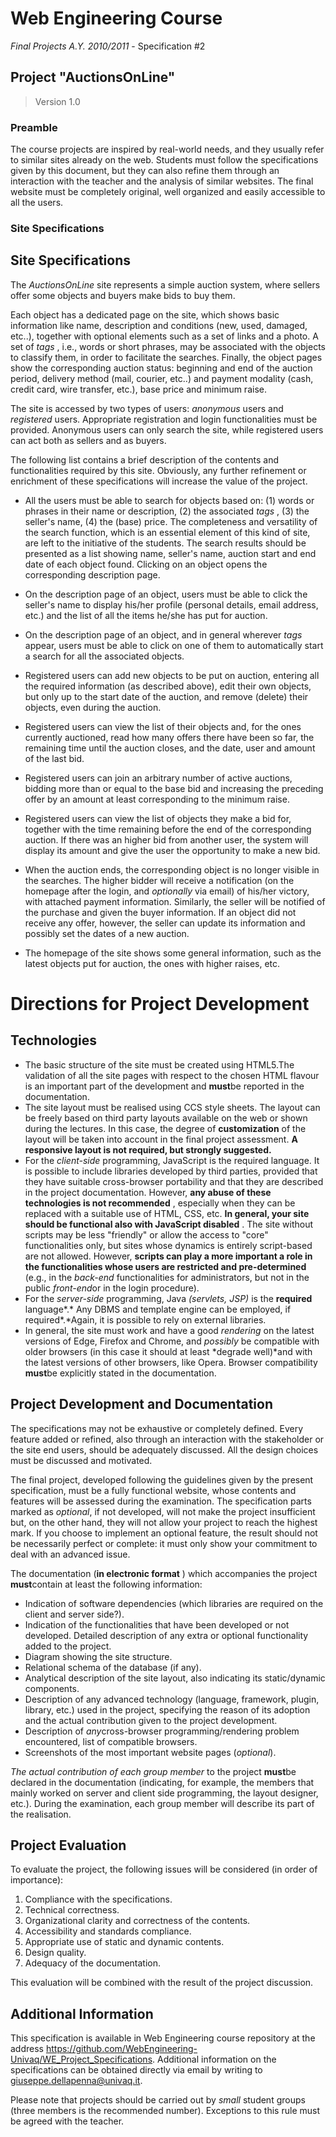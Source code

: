 # Web Engineering Course
*Final Projects A.Y. 2010/2011* - Specification #2

## Project "AuctionsOnLine"

> Version 1.0

### Preamble

The course projects are inspired by real-world needs, and they usually refer to similar sites already on the web. Students must follow the specifications given by this document, but they can also refine them through an interaction with the teacher and the analysis of similar websites. The final website must be completely original, well organized and easily accessible to all the users.

### Site Specifications

## Site Specifications

The *AuctionsOnLine* site represents a simple auction system, where sellers offer some objects and buyers make bids to buy them.

Each object has a dedicated page on the site, which shows basic information like name, description and conditions (new, used, damaged, etc..), together with optional elements such as a set of links and a photo. A set of *tags* , i.e., words or short phrases, may be associated with the objects to classify them, in order to facilitate the searches. Finally, the object pages show the corresponding auction status: beginning and end of the auction period, delivery method (mail, courier, etc..) and payment modality (cash, credit card, wire transfer, etc.), base price and minimum raise.

The site is accessed by two types of users: *anonymous* users and *registered* users. Appropriate registration and login functionalities must be provided. Anonymous users can only search the site, while registered users can act both as sellers and as buyers.

The following list contains a brief description of the contents and functionalities required by this site. Obviously, any further refinement or enrichment of these specifications will increase the value of the project.
* All the users must be able to search for objects based on: (1) words or phrases in their name or description, (2) the associated *tags* , (3) the seller's name, (4) the (base) price. The completeness and versatility of the search function, which is an essential element of this kind of site, are left to the initiative of the students. The search results should be presented as a list showing name, seller's name, auction start and end date of each object found. Clicking on an object opens the corresponding description page.

* On the description page of an object, users must be able to click the seller's name to display his/her profile (personal details, email address, etc.) and the list of all the items he/she has put for auction.

* On the description page of an object, and in general wherever *tags* appear, users must be able to click on one of them to automatically start a search for all the associated objects.

* Registered users can add new objects to be put on auction, entering all the required information (as described above), edit their own objects, but only up to the start date of the auction, and remove (delete) their objects, even during the auction.

* Registered users can view the list of their objects and, for the ones currently auctioned, read how many offers there have been so far, the remaining time until the auction closes, and the date, user and amount of the last bid.

* Registered users can join an arbitrary number of active auctions, bidding more than or equal to the base bid and increasing the preceding offer by an amount at least corresponding to the minimum raise.

* Registered users can view the list of objects they make a bid for, together with the time remaining before the end of the corresponding auction. If there was an higher bid from another user, the system will display its amount and give the user the opportunity to make a new bid.

* When the auction ends, the corresponding object is no longer visible in the searches. The higher bidder will receive a notification (on the homepage after the login, and *optionally* via email) of his/her victory, with attached payment information. Similarly, the seller will be notified of the purchase and given the buyer information. If an object did not receive any offer, however, the seller can update its information and possibly set the dates of a new auction.

* The homepage of the site shows some general information, such as the latest objects put for auction, the ones with higher raises, etc.

# Directions for Project Development

## Technologies

* The basic structure of the site must be created using HTML5.The validation of all the site pages with respect to the chosen HTML flavour is an important part of the development and **must**be reported in the documentation.
* The site layout must be realised using CCS style sheets. The layout can be freely based on third party layouts available on the web or shown during the lectures. In this case, the degree of **customization** of the layout will be taken into account in the final project assessment. **A responsive layout is not required, but strongly suggested.**
* For the *client-side* programming, JavaScript is the required language. It is possible to include libraries developed by third parties, provided that they have suitable cross-browser portability and that they are described in the project documentation. However, **any abuse of these technologies is not recommended** , especially when they can be replaced with a suitable use of HTML, CSS, etc. **In general, your site should be functional also with JavaScript disabled** . The site without scripts may be less "friendly" or allow the access to "core" functionalities only, but sites whose dynamics is entirely script-based are not allowed. However, **scripts can play a more important a role in the functionalities whose users are restricted and pre-determined** (e.g., in the *back-end* functionalities for administrators, but not in the public *front-end*or in the login procedure).
* For the *server-side* programming, Java *(servlets, JSP)* is the **required** language\*.\* Any DBMS and template engine can be employed, if required\*.\*Again, it is possible to rely on external libraries.
* In general, the site must work and have a good *rendering* on the latest versions of Edge, Firefox and Chrome, and *possibly* be compatible with older browsers (in this case it should at least \*degrade well)\*and with the latest versions of other browsers, like Opera. Browser compatibility **must**be explicitly stated in the documentation.

## Project Development and Documentation

The specifications may not be exhaustive or completely defined. Every feature added or refined, also through an interaction with the stakeholder or the site end users, should be adequately discussed. All the design choices must be discussed and motivated.

The final project, developed following the guidelines given by the present specification, must be a fully functional website, whose contents and features will be assessed during the examination. The specification parts marked as *optional*, if not developed, will not make the project insufficient but, on the other hand, they will not allow your project to reach the highest mark. If you choose to implement an optional feature, the result should not be necessarily perfect or complete: it must only show your commitment to deal with an advanced issue.

The documentation (**in electronic format** ) which accompanies the project **must**contain at least the following information:

* Indication of software dependencies (which libraries are required on the client and server side?).
* Indication of the functionalities that have been developed or not developed. Detailed description of any extra or optional functionality added to the project.
* Diagram showing the site structure.
* Relational schema of the database (if any).
* Analytical description of the site layout, also indicating its static/dynamic components.
* Description of any advanced technology (language, framework, plugin, library, etc.) used in the project, specifying the reason of its adoption and the actual contribution given to the project development.
* Description of *any*cross-browser programming/rendering problem encountered, list of compatible browsers.
* Screenshots of the most important website pages (*optional*).

*The actual contribution of each group member* to the project **must**be declared in the documentation (indicating, for example, the members that mainly worked on server and client side programming, the layout designer, etc.). During the examination, each group member will describe its part of the realisation.

## Project Evaluation

To evaluate the project, the following issues will be considered (in order of importance):

1. Compliance with the specifications.
2. Technical correctness.
3. Organizational clarity and correctness of the contents.
4. Accessibility and standards compliance.
5. Appropriate use of static and dynamic contents.
6. Design quality.
7. Adequacy of the documentation.

This evaluation will be combined with the result of the project discussion.

## Additional Information

This specification is available in Web Engineering course repository at the address https://github.com/WebEngineering-Univaq/WE_Project_Specifications. Additional information on the specifications can be obtained directly via email by writing to giuseppe.dellapenna@univaq.it.

Please note that projects should be carried out by *small* student groups (three members is the recommended number). Exceptions to this rule must be agreed with the teacher.
